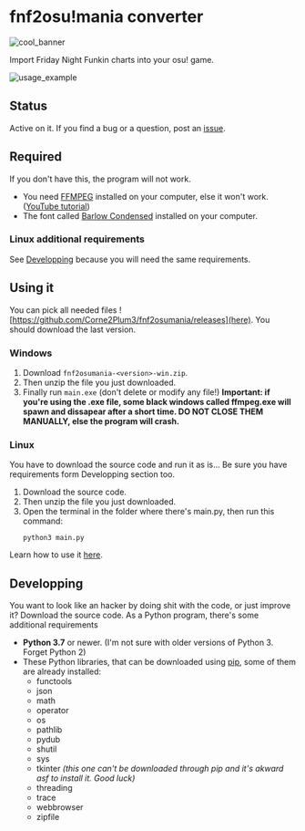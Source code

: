 # fnf2osu!mania converter

![cool_banner](https://user-images.githubusercontent.com/57914482/130650455-669ce1ab-e397-47ab-bf8e-7bd2493cecb9.jpg)

Import Friday Night Funkin charts into your osu! game.

![usage_example](https://user-images.githubusercontent.com/57914482/130650521-66264c5a-c365-4f89-a630-4cd5be4133db.JPG)

## Status
Active on it.
If you find a bug or a question, post an [issue](https://github.com/Corne2Plum3/fnf2osumania/issues).

## Required
If you don't have this, the program will not work.
* You need [FFMPEG](https://www.ffmpeg.org/) installed on your computer, else it won't work. ([YouTube tutorial](https://www.youtube.com/watch?v=r1AtmY-RMyQ))
* The font called [Barlow Condensed](https://fonts.google.com/specimen/Barlow+Condensed) installed on your computer.

### Linux additional requirements
See [Developping](https://github.com/Corne2Plum3/fnf2osumania#developping) because you will need the same requirements.

## Using it
You can pick all needed files ![https://github.com/Corne2Plum3/fnf2osumania/releases](here). You should download the last version.

### Windows

1. Download `fnf2osumania-<version>-win.zip`.
2. Then unzip the file you just downloaded.
3. Finally run  `main.exe` (don't delete or modify any file!)
**Important: if you're using the .exe file, some black windows called ffmpeg.exe will spawn and dissapear after a short time. DO NOT CLOSE THEM MANUALLY, else the program will crash.**

### Linux
You have to download the source code and run it as is... Be sure you have requirements form Developping section too.
1. Download the source code.
2. Then unzip the file you just downloaded.
3. Open the terminal in the folder where there's main.py, then run this command:
   ```
   python3 main.py
   ```

Learn how to use it [here](https://github.com/Corne2Plum3/fnf2osumania/wiki).

## Developping
You want to look like an hacker by doing shit with the code, or just improve it? Download the source code.
As a Python program, there's some additional requirements
* **Python 3.7** or newer. (I'm not sure with older versions of Python 3. Forget Python 2)
* These Python libraries, that can be downloaded using [pip](https://docs.python.org/fr/3.6/installing/index.html), some of them are already installed:
    * functools
    * json
    * math
    * operator
    * os
    * pathlib
    * pydub
    * shutil
    * sys
    * tkinter *(this one can't be downloaded through pip and it's akward asf to install it. Good luck)*
    * threading
    * trace
    * webbrowser
    * zipfile
